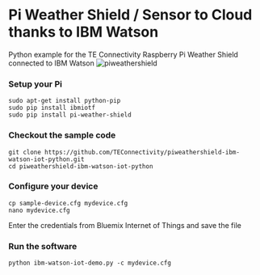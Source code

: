 # Pi Weather Shield / Sensor to Cloud thanks to IBM Watson 

Python example for the TE Connectivity Raspberry Pi Weather Shield connected to IBM Watson
![piweathershield](https://cloud.githubusercontent.com/assets/20226823/18872739/44122f9c-84bc-11e6-81ef-238a6903c73e.jpg)

### Setup your Pi

    sudo apt-get install python-pip
    sudo pip install ibmiotf
    sudo pip install pi-weather-shield
    
### Checkout the sample code

    git clone https://github.com/TEConnectivity/piweathershield-ibm-watson-iot-python.git
    cd piweathershield-ibm-watson-iot-python
    
### Configure your device 
    
    cp sample-device.cfg mydevice.cfg
    nano mydevice.cfg
    
Enter the credentials from Bluemix Internet of Things and save the file

### Run the software
    
    python ibm-watson-iot-demo.py -c mydevice.cfg 
